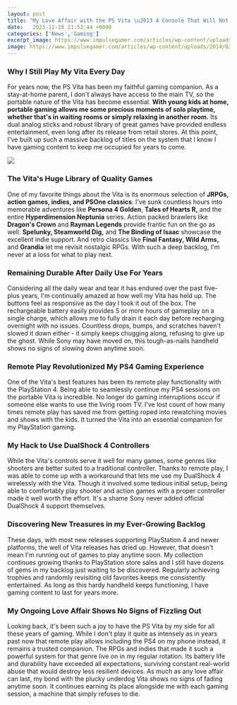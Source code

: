 ```yaml
---
layout: post
title: "My Love Affair with the PS Vita \u2013 A Console That Will Not Die"
date:   2023-12-28 21:53:44 +0000
categories: ['News','Gaming']
excerpt_image: https://www.impulsegamer.com/articles/wp-content/uploads/2014/02/ps4camera03.jpg
image: https://www.impulsegamer.com/articles/wp-content/uploads/2014/02/ps4camera03.jpg
---
```


### Why I Still Play My Vita Every Day 
For years now, the PS Vita has been my faithful gaming companion. As a stay-at-home parent, I don't always have access to the main TV, so the portable nature of the Vita has become essential. **With young kids at home, portable gaming allows me some precious moments of solo playtime, whether that's in waiting rooms or simply relaxing in another room.** Its dual analog sticks and robust library of great games have provided endless entertainment, even long after its release from retail stores. At this point, I've built up such a massive backlog of titles on the system that I know I have gaming content to keep me occupied for years to come.

![](https://www.psu.com/wp/wp-content/uploads/2019/12/playstation-25th-anniversary.jpg)
### The Vita's Huge Library of Quality Games
One of my favorite things about the Vita is its enormous selection of **JRPGs, action games, indies, and PSOne classics**. I've sunk countless hours into memorable adventures like **Persona 4 Golden**, **Tales of Hearts R,** and the entire **Hyperdimension Neptunia** series. Action packed brawlers like **Dragon's Crown** and **Rayman Legends** provide frantic fun on the go as well. **Spelunky, Steamworld Dig,** and **The Binding of Isaac** showcase the excellent indie support. And retro classics like **Final Fantasy, Wild Arms,** and **Grandia** let me revisit nostalgic RPGs. With such a deep backlog, I'm never at a loss for what to play next.
### Remaining Durable After Daily Use For Years
Considering all the daily wear and tear it has endured over the past five-plus years, I'm continually amazed at how well my Vita has held up. The buttons feel as responsive as the day I took it out of the box. The rechargeable battery easily provides 5 or more hours of gameplay on a single charge, which allows me to fully drain it each day before recharging overnight with no issues. Countless drops, bumps, and scratches haven't slowed it down either - it simply keeps chugging along, refusing to give up the ghost. While Sony may have moved on, this tough-as-nails handheld shows no signs of slowing down anytime soon.
### Remote Play Revolutionized My PS4 Gaming Experience 
One of the Vita's best features has been its remote play functionality with the PlayStation 4. Being able to seamlessly continue my PS4 sessions on the portable Vita is incredible. No longer do gaming interruptions occur if someone else wants to use the living room TV. I've lost count of how many times remote play has saved me from getting roped into rewatching movies and shows with the kids. It turned the Vita into an essential companion for my PlayStation gaming.
### My Hack to Use DualShock 4 Controllers
While the Vita's controls serve it well for many games, some genres like shooters are better suited to a traditional controller. Thanks to remote play, I was able to come up with a workaround that lets me use my DualShock 4 wirelessly with the Vita. Though it involved some tedious initial setup, being able to comfortably play shooter and action games with a proper controller made it well worth the effort. It's a shame Sony never added official DualShock 4 support themselves.
### Discovering New Treasures in my Ever-Growing Backlog
These days, with most new releases supporting PlayStation 4 and newer platforms, the well of Vita releases has dried up. However, that doesn't mean I'm running out of games to play anytime soon. My collection continues growing thanks to PlayStation store sales and I still have dozens of gems in my backlog just waiting to be discovered. Regularly achieving trophies and randomly revisiting old favorites keeps me consistently entertained. As long as this hardy handheld keeps functioning, I have gaming content to last for years more.
### My Ongoing Love Affair Shows No Signs of Fizzling Out 
Looking back, it's been such a joy to have the PS Vita by my side for all these years of gaming. While I don't play it quite as intensely as in years past now that remote play allows including the PS4 on my phone instead, it remains a trusted companion. The RPGs and indies that made it such a powerful system for that genre live on in my regular rotation. Its battery life and durability have exceeded all expectations, surviving constant real-world abuse that would destroy less resilient devices. As much as any love affair can last, my bond with the plucky underdog Vita shows no signs of fading anytime soon. It continues earning its place alongside me with each gaming session, a machine that simply refuses to die.